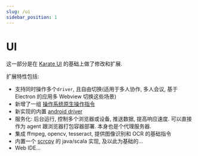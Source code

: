 ```yaml
---
slug: /ui
sidebar_position: 1
---
```


# UI

这一部分是在 [Karate UI](https://github.com/intuit/karate/tree/master/karate-core) 的基础上做了修改和扩展.

扩展特性包括:

- 支持同时操作多个`driver`, 且自由切换(适用于多人协作, 多人会议, 基于 Electron 的应用多 Webview 切换这些场景)
- 新增了一组 [操作系统原生操作指令](/docs/ui/system)
- 新实现的内置 [android driver](/docs/ui/android)
- 服务化: 后台运行, 控制多个浏览器或设备, 推送数据, 提高响应速度. 可以直接作为 agent 跟浏览器打包容器部署. 本身也是个代理服务器.
- 集成 ffmpeg, opencv, tesseract, 提供图像识别和 OCR 的基础指令
- 内置一个 [scrcpy](https://github.com/Genymobile/scrcpy) 的 java/scala 实现, 及以此为基础的...
- Web IDE...
